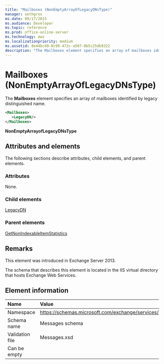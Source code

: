 ```yaml
---
title: "Mailboxes (NonEmptyArrayOfLegacyDNsType)"
manager: sethgros
ms.date: 09/17/2015
ms.audience: Developer
ms.topic: reference
ms.prod: office-online-server
ms.technology: ews
ms.localizationpriority: medium
ms.assetid: 8e44bc49-8c99-472c-a507-0b5c25db9322
description: "The Mailboxes element specifies an array of mailboxes identified by legacy distinguished name."
---
```


# Mailboxes (NonEmptyArrayOfLegacyDNsType)

The **Mailboxes** element specifies an array of mailboxes identified by legacy distinguished name. 
  
```XML
<Mailboxes>
   <LegacyDN/>
</Mailboxes>
```

**NonEmptyArrayofLegacyDNsType**

## Attributes and elements

The following sections describe attributes, child elements, and parent elements.
  
### Attributes

None.
  
### Child elements

[LegacyDN](legacydn.md)
  
### Parent elements

[GetNonIndexableItemStatistics](getnonindexableitemstatistics.md)
  
## Remarks

This element was introduced in Exchange Server 2013.
  
The schema that describes this element is located in the IIS virtual directory that hosts Exchange Web Services.
  
## Element information

|**Name**|**Value**|
|:-----|:-----|
|Namespace  <br/> |https://schemas.microsoft.com/exchange/services/2006/messages  <br/> |
|Schema name  <br/> |Messages schema  <br/> |
|Validation file  <br/> |Messages.xsd  <br/> |
|Can be empty  <br/> ||
   

